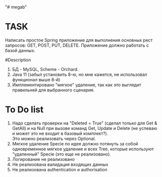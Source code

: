 "# megab" 
# TASK
Написать простое Spring приложение для выполнения основных рест запросов: GET, POST, PUT, DELETE.
Приложение должно работать с базой данных. 

#Description
1. БД - MySQL, Scheme - Orchard.
2. Java 11 (забыл установить 8-ю, но мне кажется, не использовал функционал выше 8-й)   
3. Имплементировано "мягкое" удаление, так как это выглядит правильней для выбранного сценария.

# To Do list
1. Надо сделать проверки на "Deleted = True"  (сделал только для Get & GetAll)
   и  на Null при вызове команд Get, Update и Delete (не успеваю  и может это не входит в базовый комплект?).    
   Это можно реализовать через Optional.
2. Мягкое удаление Specie по идее должно потянуть за собой одновременное мягкое удаление 
   и всех Tree, которые используют "удаленный" Specie (это еще не реализовано).  
3. Логирование не реализовано
4. Не реализована валидация входящих данных
5. Не реализована authentication и authorisation
